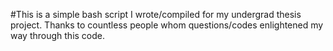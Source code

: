 #This is a simple bash script I wrote/compiled for my undergrad thesis project. Thanks to countless people whom questions/codes enlightened my way through this code.
